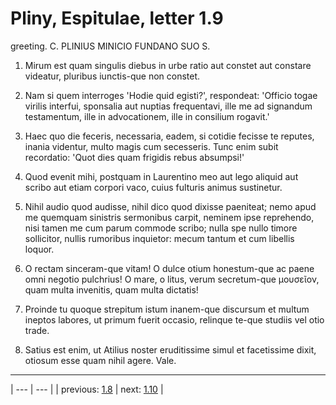 # Pliny, Espitulae, letter 1.9

greeting. C. PLINIUS MINICIO FUNDANO SUO S.



1. Mirum est quam singulis diebus in urbe ratio aut constet aut constare videatur, pluribus iunctis-que non constet.



2. Nam si quem interroges 'Hodie quid egisti?', respondeat: 'Officio togae virilis interfui, sponsalia aut nuptias frequentavi, ille me ad signandum testamentum, ille in advocationem, ille in consilium rogavit.'



3. Haec quo die feceris, necessaria, eadem, si cotidie fecisse te reputes, inania videntur, multo magis cum secesseris. Tunc enim subit recordatio: 'Quot dies quam frigidis rebus absumpsi!'



4. Quod evenit mihi, postquam in Laurentino meo aut lego aliquid aut scribo aut etiam corpori vaco, cuius fulturis animus sustinetur.



5. Nihil audio quod audisse, nihil dico quod dixisse paeniteat; nemo apud me quemquam sinistris sermonibus carpit, neminem ipse reprehendo, nisi tamen me cum parum commode scribo; nulla spe nullo timore sollicitor, nullis rumoribus inquietor: mecum tantum et cum libellis loquor.



6. O rectam sinceram-que vitam! O dulce otium honestum-que ac paene omni negotio pulchrius! O mare, o litus, verum secretum-que μουσεῖον, quam multa invenitis, quam multa dictatis!



7. Proinde tu quoque strepitum istum inanem-que discursum et multum ineptos labores, ut primum fuerit occasio, relinque te-que studiis vel otio trade.



8. Satius est enim, ut Atilius noster eruditissime simul et facetissime dixit, otiosum esse quam nihil agere. Vale.



---

| --- | --- |
| previous: [1.8](../1.8/) | next: [1.10](../1.10/) |